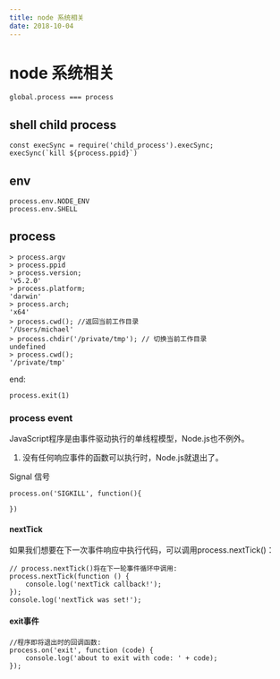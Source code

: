 ```yaml
---
title: node 系统相关
date: 2018-10-04
---
```

# node 系统相关

    global.process === process 

## shell child process

    const execSync = require('child_process').execSync;	
    execSync(`kill ${process.ppid}`)

## env

    process.env.NODE_ENV
    process.env.SHELL

## process

    > process.argv
    > process.ppid
    > process.version;
    'v5.2.0'
    > process.platform;
    'darwin'
    > process.arch;
    'x64'
    > process.cwd(); //返回当前工作目录
    '/Users/michael'
    > process.chdir('/private/tmp'); // 切换当前工作目录
    undefined
    > process.cwd();
    '/private/tmp'

end:

    process.exit(1)

### process event
JavaScript程序是由事件驱动执行的单线程模型，Node.js也不例外。
1. 没有任何响应事件的函数可以执行时，Node.js就退出了。

Signal 信号

    process.on('SIGKILL', function(){

    })

#### nextTick
如果我们想要在下一次事件响应中执行代码，可以调用process.nextTick()：

    // process.nextTick()将在下一轮事件循环中调用:
    process.nextTick(function () {
        console.log('nextTick callback!');
    });
    console.log('nextTick was set!');

#### exit事件
    //程序即将退出时的回调函数:
    process.on('exit', function (code) {
        console.log('about to exit with code: ' + code);
    });
